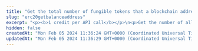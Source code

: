 ```yaml
---
title: "Get the total number of fungible tokens that a blockchain address holds"
slug: "erc20getbalanceaddress"
excerpt: "<p><b>1 credit per API call</b></p>\n<p>Get the number of all fungible tokens that a blockchain address holds across a blockchain. The tokens are returned grouped by the smart contracts they were minted on.</p>\n<p>This API is supported for the following blockchains:</p>\n<ul>\n<li>Algorand</li>\n<li>Celo</li>\n<li>Ethereum</li>\n<li>Polygon</li>\n<li>Solana</li>\n</ul>"
hidden: false
createdAt: "Mon Feb 05 2024 11:36:24 GMT+0000 (Coordinated Universal Time)"
updatedAt: "Mon Feb 05 2024 11:36:29 GMT+0000 (Coordinated Universal Time)"
---
```

